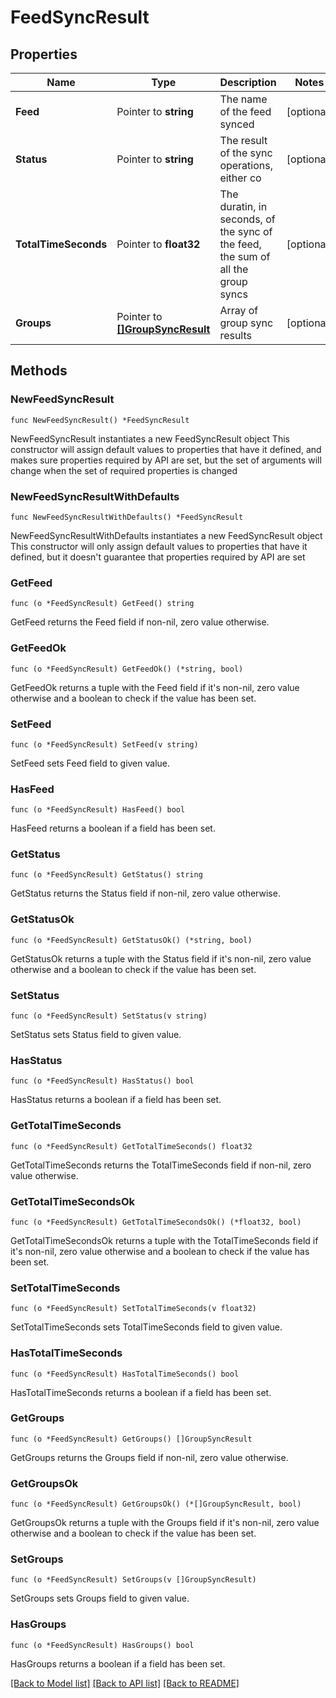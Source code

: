# FeedSyncResult

## Properties

Name | Type | Description | Notes
------------ | ------------- | ------------- | -------------
**Feed** | Pointer to **string** | The name of the feed synced | [optional] 
**Status** | Pointer to **string** | The result of the sync operations, either co | [optional] 
**TotalTimeSeconds** | Pointer to **float32** | The duratin, in seconds, of the sync of the feed, the sum of all the group syncs | [optional] 
**Groups** | Pointer to [**[]GroupSyncResult**](GroupSyncResult.md) | Array of group sync results | [optional] 

## Methods

### NewFeedSyncResult

`func NewFeedSyncResult() *FeedSyncResult`

NewFeedSyncResult instantiates a new FeedSyncResult object
This constructor will assign default values to properties that have it defined,
and makes sure properties required by API are set, but the set of arguments
will change when the set of required properties is changed

### NewFeedSyncResultWithDefaults

`func NewFeedSyncResultWithDefaults() *FeedSyncResult`

NewFeedSyncResultWithDefaults instantiates a new FeedSyncResult object
This constructor will only assign default values to properties that have it defined,
but it doesn't guarantee that properties required by API are set

### GetFeed

`func (o *FeedSyncResult) GetFeed() string`

GetFeed returns the Feed field if non-nil, zero value otherwise.

### GetFeedOk

`func (o *FeedSyncResult) GetFeedOk() (*string, bool)`

GetFeedOk returns a tuple with the Feed field if it's non-nil, zero value otherwise
and a boolean to check if the value has been set.

### SetFeed

`func (o *FeedSyncResult) SetFeed(v string)`

SetFeed sets Feed field to given value.

### HasFeed

`func (o *FeedSyncResult) HasFeed() bool`

HasFeed returns a boolean if a field has been set.

### GetStatus

`func (o *FeedSyncResult) GetStatus() string`

GetStatus returns the Status field if non-nil, zero value otherwise.

### GetStatusOk

`func (o *FeedSyncResult) GetStatusOk() (*string, bool)`

GetStatusOk returns a tuple with the Status field if it's non-nil, zero value otherwise
and a boolean to check if the value has been set.

### SetStatus

`func (o *FeedSyncResult) SetStatus(v string)`

SetStatus sets Status field to given value.

### HasStatus

`func (o *FeedSyncResult) HasStatus() bool`

HasStatus returns a boolean if a field has been set.

### GetTotalTimeSeconds

`func (o *FeedSyncResult) GetTotalTimeSeconds() float32`

GetTotalTimeSeconds returns the TotalTimeSeconds field if non-nil, zero value otherwise.

### GetTotalTimeSecondsOk

`func (o *FeedSyncResult) GetTotalTimeSecondsOk() (*float32, bool)`

GetTotalTimeSecondsOk returns a tuple with the TotalTimeSeconds field if it's non-nil, zero value otherwise
and a boolean to check if the value has been set.

### SetTotalTimeSeconds

`func (o *FeedSyncResult) SetTotalTimeSeconds(v float32)`

SetTotalTimeSeconds sets TotalTimeSeconds field to given value.

### HasTotalTimeSeconds

`func (o *FeedSyncResult) HasTotalTimeSeconds() bool`

HasTotalTimeSeconds returns a boolean if a field has been set.

### GetGroups

`func (o *FeedSyncResult) GetGroups() []GroupSyncResult`

GetGroups returns the Groups field if non-nil, zero value otherwise.

### GetGroupsOk

`func (o *FeedSyncResult) GetGroupsOk() (*[]GroupSyncResult, bool)`

GetGroupsOk returns a tuple with the Groups field if it's non-nil, zero value otherwise
and a boolean to check if the value has been set.

### SetGroups

`func (o *FeedSyncResult) SetGroups(v []GroupSyncResult)`

SetGroups sets Groups field to given value.

### HasGroups

`func (o *FeedSyncResult) HasGroups() bool`

HasGroups returns a boolean if a field has been set.


[[Back to Model list]](../README.md#documentation-for-models) [[Back to API list]](../README.md#documentation-for-api-endpoints) [[Back to README]](../README.md)


